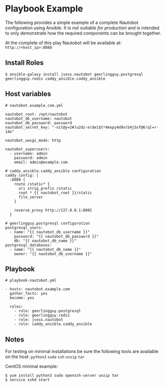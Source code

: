 # Playbook Example

The following provides a simple example of a complete Nautobot configuration using 
Ansible. It is *not suitable for production* and is intended to only demonstrate how
the required components can be brought together.

At the complete of this play Nautobot will be available at: `http://<host_ip>:8080`

## Install Roles

    $ ansible-galaxy install jvoss.nautobot geerlingguy.postgresql geerlingguy.redis caddy_ansible.caddy_ansible

## Host variables

    # nautobot.example.com.yml

    nautobot_root: /opt/nautobot
    nautobot_db_username: nautobot
    nautobot_db_password: password
    nautobot_secret_key: "-nit@y=2#)u2dz-e(de1$t*4mxpy4d9o(b4j5xf@6!ql=r-14o"

    nautobot_uwsgi_mode: http

    nautobot_superusers:        
      - username: admin
        password: admin
        email: admin@example.com

    # caddy_ansible.caddy_ansible configuration
    caddy_config: |
      :8080 {
        route /static* {
          uri strip_prefix /static
          root * {{ nautobot_root }}/static
          file_server
        }

        reverse_proxy http://127.0.0.1:8001
      }

    # geerlingguy.postgresql configuration
    postgresql_users:
      - name: "{{ nautobot_db_username }}"
        password: "{{ nautobot_db_password }}"
        db: "{{ nautobot_db_name }}"
    postgresql_databases:
      - name: "{{ nautobot_db_name }}"
        owner: "{{ nautobot_db_username }}"

## Playbook

    # playbook-nautobot.yml

    - hosts: nautobot.example.com
      gather_facts: yes
      become: yes

      roles:
        - role: geerlingguy.postgresql
        - role: geerlingguy.redis
        - role: jvoss.nautobot
        - role: caddy_ansible.caddy_ansible

## Notes

For testing on minimal installations be sure the following tools are available on the
host: `python3` `sudo` `ssh` `unzip` `tar`

CentOS minimal example:

    $ yum install python3 sudo openssh-server unzip tar
    $ service sshd start
